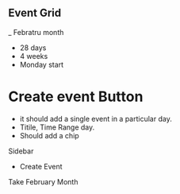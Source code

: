 ## Event Grid
_ Febratru month
- 28 days
- 4 weeks
- Monday start

# Create event Button
- it should add a single event in a particular day.
- Titile, Time Range day. 
- Should add a chip


Sidebar
- Create Event 

Take February Month
